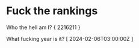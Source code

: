 # Fuck the rankings

Who the hell am I?
{ 2216211 }

What fucking year is it?
[ 2024-02-06T03:00:00Z ]
